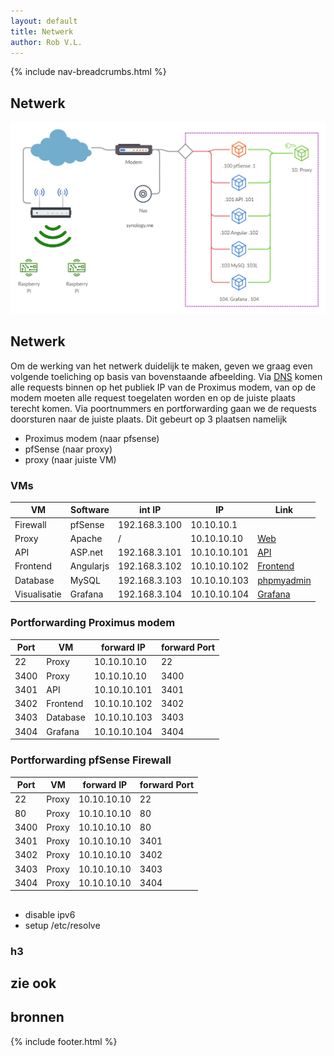 ```yaml
---
layout: default
title: Netwerk
author: Rob V.L.
---
```


{% include nav-breadcrumbs.html %}




## Netwerk
![netwerk](../../media/netwerk/netwerk.png)


## Netwerk
Om de werking van het netwerk duidelijk te maken, geven we graag even volgende toeliching op basis van bovenstaande afbeelding.
Via [DNS](../DNS) komen alle requests binnen op het publiek IP van de Proximus modem, van op de modem moeten alle request toegelaten worden en op de juiste plaats terecht komen. Via poortnummers en portforwarding gaan we de requests doorsturen naar de juiste plaats. Dit gebeurt op 3 plaatsen namelijk 
* Proximus modem (naar pfsense)
* pfSense (naar proxy)
* proxy (naar juiste VM)

### VMs

| VM           | Software     | int IP        | IP           |Link                                                    |
|--------------|--------------|---------------|--------------|--------------------------------------------------------|
| Firewall     | pfSense      | 192.168.3.100 | 10.10.10.1   |                                                        |
| Proxy        | Apache       | /             | 10.10.10.10  |[Web](https://rob-vl.synology.me:3400)                  |
| API          | ASP.net      | 192.168.3.101 | 10.10.10.101 |[API](https://rob-vl.synology.me:3401/swagger)          |
| Frontend     | Angularjs    | 192.168.3.102 | 10.10.10.102 |[Frontend](https://rob-vl.synology.me:3402)             |
| Database     | MySQL        | 192.168.3.103 | 10.10.10.103 |[phpmyadmin](https://rob-vl.synology.me:3403/phpmyadmin)|
| Visualisatie | Grafana      | 192.168.3.104 | 10.10.10.104 |[Grafana](https://rob-vl.synology.me:3404)              |


### Portforwarding Proximus modem

| Port | VM        | forward IP     | forward Port |
|------|-----------|----------------|--------------|
| 22   | Proxy     | 10.10.10.10    | 22           |
| 3400 | Proxy     | 10.10.10.10    | 3400         |
| 3401 | API       | 10.10.10.101   | 3401         |
| 3402 | Frontend  | 10.10.10.102   | 3402         |
| 3403 | Database  | 10.10.10.103   | 3403         |
| 3404 | Grafana   | 10.10.10.104   | 3404         |


### Portforwarding pfSense Firewall

| Port | VM        | forward IP     | forward Port |
|------|-----------|----------------|--------------|
| 22   | Proxy     | 10.10.10.10    | 22           |
| 80   | Proxy     | 10.10.10.10    | 80           |
| 3400 | Proxy     | 10.10.10.10    | 80           |
| 3401 | Proxy     | 10.10.10.10    | 3401         |
| 3402 | Proxy     | 10.10.10.10    | 3402         |
| 3403 | Proxy     | 10.10.10.10    | 3403         |
| 3404 | Proxy     | 10.10.10.10    | 3404         |


## 
* disable ipv6
* setup /etc/resolve
### h3

## zie ook 

## bronnen 

{% include footer.html %}
